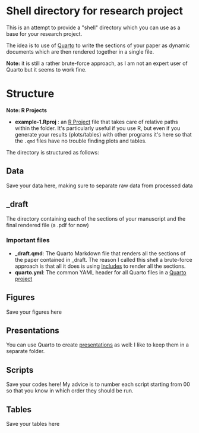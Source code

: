# Shell directory for research project

This is an attempt to provide a "shell" directory which you can use as a base for your research project. 

The idea is to use of [Quarto](https://quarto.org/) to write the sections of your paper as dynamic documents which are then rendered together in a single file.

__Note:__ it is still a rather brute-force approach, as I am not an expert user of Quarto but it seems to work fine.

# Structure

__Note: R Projects__
- __example-1.Rproj__ : an [R Project](https://support.posit.co/hc/en-us/articles/200526207-Using-RStudio-Projects) file that takes care of relative paths within the folder. It's particularly useful if you use R, but even if you generate your results (plots/tables) with other programs it's here so that the `.qmd` files have no trouble finding plots and tables.



The directory is structured as follows:

## Data

Save your data here, making sure to separate raw data from processed data

## _draft

The directory containing each of the sections of your manuscript and the final rendered file (a .pdf for now)

### __Important files__

- ___draft.qmd__: The Quarto Markdown file that renders all the sections of the paper contained in _draft. The reason I called this shell a brute-force approach is that all it does is using [Includes](https://quarto.org/docs/authoring/includes.html) to render all the sections.
- __quarto.yml__: The common YAML header for all Quarto files in a [Quarto project](https://quarto.org/docs/projects/quarto-projects.html)



## Figures

Save your figures here

## Presentations

You can use Quarto to create [presentations](https://quarto.org/docs/presentations/) as well: I like to keep them in a separate folder.

## Scripts

Save your codes here! My advice is to number each script starting from 00 so that you know in which order they should be run.

## Tables

Save your tables here

